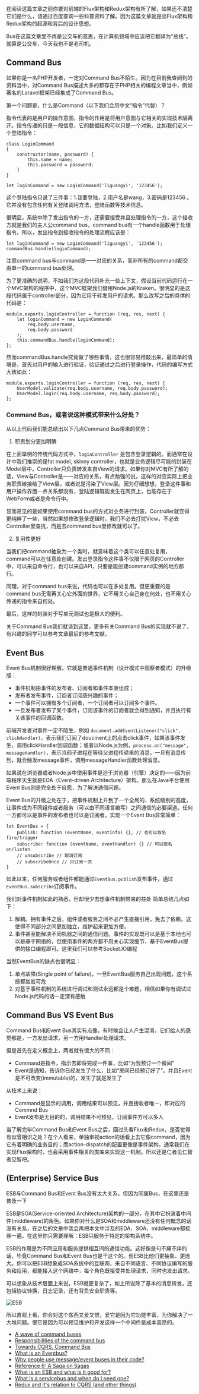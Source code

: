 在阅读这篇文章之前你要对前端的Flux架构和Redux架构有所了解，如果还不清楚它们是什么，请通过百度查询一些科普资料了解。因为这篇文章就是谈Flux架构和Redux架构的起源和背后的设计思想。

Bus在这篇文章里不再是公交车的意思，在计算机领域中应该把它翻译为“总线”。就算是公交车，今天我也不是老司机。

## Command Bus

如果你是一名PHP开发者，一定对Command Bus不陌生。因为在目前我查阅到的资料当中，对Command Bus描述大多的都存在于PHP相关的编程文章当中，例如著名的Laravel框架已经集成了Command Bus。

第一个问题是，什么是Command（以下我们会用中文“指令”代替）？

指令代表的是用户的操作意图，指令的作用是将用户意图与它相关的实现技术隔离开。指令传递的只是一段信息，它的数据结构可以只是一个对象。比如我们定义一个登陆指令：

```
class LoginCommand
{
	constructor(name, password) {
		this.name = name;
		this.password = password;
	}
}

let loginCommand = new LoginCommand('liguangyi', '123456');
```

这个登陆指令只说了三件事：1.我要登陆，2.用户名是wang，3.密码是123456 。它并没有包含任何有关登陆调用方法，登陆函数等技术信息。

很明显，系统中除了发出指令的一方，还需要接受并且处理指令的一方，这个接收方就是我们的主人公command bus，command bus有一个handle函数用于处理指令。所以，发出指令到接收指令的处理流程应该是：

```
let loginCommand = new LoginCommand('liguangyi', '123456');
commandBus.handle(loginCommand);
```

注意command bus与command是一一对应的关系，而非所有的command都交由单一的command bus处理。

为了更准确的说明，不如我们为这段代码补充一些上下文，假设当前代码运行在一个MVC架构的程序中，这个MVC框架我们借用Node.js的Kraken。很明显的是这段代码属于controller部分，因为它用于转发用户的请求。那么改写之后的具体的代码是：

```
module.exports.loginController = function (req, res, next) {
	let loginCommand = new LoginCommand(
		req.body.username, 
		req.body.password
	);
	this.commandBus.handle(loginCommand);
};
```

然而commandBus.handle究竟做了哪些事情，这也很容易推敲出来，最简单的情境是，首先对用户的输入进行验证，验证通过之后进行登录操作，代码的编写方式大致如此：

```
module.exports.loginController = function (req, res, next) {
	UserModel.validate(req.body.username, req.body.password);
	UserModel.login(req.body.username, req.body.password);
};
```

### Command Bus，或者说这种模式带来什么好处？

从以上代码我们能总结出以下几点Command Bus带来的优势：

1. 职责划分更加明确

在上面举例的传统代码方式中，`loginController` 是包含登录逻辑的。而通常在设计中我们推崇的是fat model, skinny controller，也就是业务逻辑尽可能的封装在Model层中，Controller只负责转发来自View的请求。如果你对MVC有所了解的话，View与Controller是一一对应的关系，有点勉强的说，这样的对应实际上把业务职责嫁接给了View层，或者说是污染了View层。因为仔细想想，登录这件事和用户操作界面一点关系都没有，登陆逻辑既能发生在网页上，也能存在于WebForm或者是命令行中。

显而易见的是如果使用command bus的方式对业务进行封装，Controller就变得更纯粹了一些，当然如果想修改登录逻辑时，我们不必去打扰View，不必去Controller里查找，而是去command bus里修改就可以了。

2. 复用性更好

当我们把command抽象为一个类时，就意味着这个类可以任意处复用，command可以在任意处创建。发出登录指令这件事不仅限于网页的Controller中，可以来自命令行，也可以来自API，只要是能创建command实例的地方都行。

同理，对于command bus来说，代码也可以在多处复用。但更重要的是command bus无需再关心它外面的世界，它不用关心自己身在何处，也不用关心传递的指令来自何处。

最后，这样的封装对于写单元测试也是极大的便利。

关于Command Bus我们就谈到这里，更多有关Command Bus的实现就不说了，有兴趣的同学可以参考文章最后的参考文献。

## Event Bus

Event Bus机制很好理解，它就是普通事件机制（设计模式中观察者模式）的升级版：

- 事件机制由事件的发布者、订阅者和事件本身组成；
- 发布者发布事件，订阅者订阅感兴趣的事件；
- 一个事件可以拥有多个订阅者，一个订阅者可以订阅多个事件。
- 一旦发布者发布了某个事件，订阅该事件的订阅者就会得到通知，并且执行有关该事件的回调函数。

前端开发者对事件一定不陌生，例如 `document.addEventListener("click", clickHandler)`，表示我们订阅了doucment上的点击click事件，如果该事件发生，调用clickHandler回调函数；或者以Node.js为例，`process.on("message", messageHandler)`，表示当前子进程在等待父进程传递来的消息，一旦有消息传到，就会触发message事件，调用messageHandler函数处理消息。

如果说在浏览器或者Node.js中使用事件是迫于浏览器（引擎）决定的——因为前端程序天生就是EOA（Event-driven Architecture）架构。那么在Java平台使用Event Bus则是完全处于自愿，为了解决通信问题。

Event Bus的升级之处在于，把事件机制上升到了一个全局的、系统级别的高度，让事件成为不同组件或者服务（可以由不同语言编写）之间通信的必要渠道。任何一方都可以是事件的发布者也可以是订阅者。实现一个Event Bus非常简单：

```
let EventBus = {
	publish: function (eventName, eventInfo) {}, // 也可以取名fire/trigger
	subscribe: function (eventName, eventHandler) {} // 可以取名 on/listen
	// unsubscribe // 取消订阅
	// subscribeOnce // 只订阅一次
}
```

如此以来，任何服务或者组件都能通过`EventBus.publish`发布事件，通过`EventBus.subscribe`订阅事件。

我们对事件机制如此的熟悉，但却很少去想事件机制带来的益处 简单总结几点如下：

1. 解耦。拥有事件之后，组件或者服务之间不必产生直接引用，免去了依赖。这使得不同部分之间更加独立，维护起来更加方便。
2. 事件甚至能解决不同机器之间的通信问题。事件的实现既可以是基于本地也可以是基于网络的，但使用事件的两方都不用关心实现细节，基于EventBus提供的接口编程即可。这里我们可以参考Socket.IO编程

当然EventBus的缺点也很明显：

1. 单点故障(Single point of failure)，一旦EventBus服务自己出现问题，这个系统都岌岌可危
2. 对基于事件机制的系统进行调试和测试永远都是个难题，相信如果你有调试过Node.js代码的话一定深有感触

## Command Bus VS Event Bus

Command Bus和Event Bus其实有点像，有时候会让人产生混淆，它们给人的感觉都是，一方发出请求，另一方用Handler处理请求。

但是首先在定义概念上，两者就有很大的不同：

- Command是指令，指示去即将完成一件事，比如“为我预订一个房间”
- Event是通知，告诉你已经发生了什么，比如“房间已经预订好了”。并且Event是不可改变(immutable)的，发生了就是发生了

从技术上来说：

- Command是显示的调用，调用结果可以预见，并且接收者唯一，即对应的Commnd Bus
- Event发布是无目的的，调用结果不可预见，订阅事件方可以多人

当了解完毕Command Bus和Event Bus之后，回过头看Flux和Redux，是否觉得有似曾相识之处？在个人看来，单独审视action的话看上去它像command，因为它有着明确的业务目的；而action-dispatch的配置更像是事件架构，通常我们在实现Flux架构时，也会采用事件相关的类库来实现这一机制。所以还是仁者见仁智者见智吧。

## (Enterprise) Service Bus

ESB与Command Bus和Event Bus没有太大关系，但因为同属Bus，在这里还是普及一下

ESB是SOA(Service-oriented Architecture)架构的一部分，在其中它扮演着中间件(middleware)的角色。如果你对什么是SOA和middleware还没有任何概念的话没有关系，在之后的文章中我会再把本文中涉及的EDA、SOA、middleware都梳理一遍。在这里你只需要理解：ESB只服务于特定的架构系统中。

ESB的作用是为不同应用和服务提供相互间的通信功能。这好像是句不痛不痒的话，毕竟Command Bus和Event Bus也是干这个的。但ESB比他们更抽象、更庞大。你可以把ESB想象成SOA系统中的互联网，来自不同语言、不同协议编写的服务和应用，都能接入这个网络中，每个角色既接受并处理请求，同时也发出请求。

可以想象从技术层面上来说，ESB就更复杂了，如上所说除了基本的消息转发，还包括协议转换，日志记录，还有背负安全职责等。

![ESB](./images/design-philosophy-behind-flux-and-redux/entservbus.gif)

所以直观上看，你会对这个东西又爱又恨，爱它是因为它功能丰富，为你解决了一大堆问题。恨它是因为可以预见维护和开发这样一个中间件是成本高昂的。


- [A wave of command buses](http://php-and-symfony.matthiasnoback.nl/2015/01/a-wave-of-command-buses/)
- [Responsibilities of the command bus](http://php-and-symfony.matthiasnoback.nl/2015/01/responsibilities-of-the-command-bus/)
- [Towards CQRS, Command Bus](https://gnugat.github.io/2016/05/11/towards-cqrs-command-bus.html)
- [What is an Eventbus?](http://www.rribbit.org/eventbus.html)
- [Why people use message/event buses in their code?](http://stackoverflow.com/questions/3987391/why-people-use-message-event-buses-in-their-code)
- [Reference 6: A Saga on Sagas](https://msdn.microsoft.com/en-us/library/jj591569.aspx)
- [What is an ESB and what is it good for?](http://stackoverflow.com/questions/597397/what-is-an-esb-and-what-is-it-good-for)
- [What is a servicebus and when do I need one?](http://stackoverflow.com/questions/2724816/what-is-a-servicebus-and-when-do-i-need-one)
- [Redux and it's relation to CQRS (and other things) ](https://github.com/reactjs/redux/issues/351)